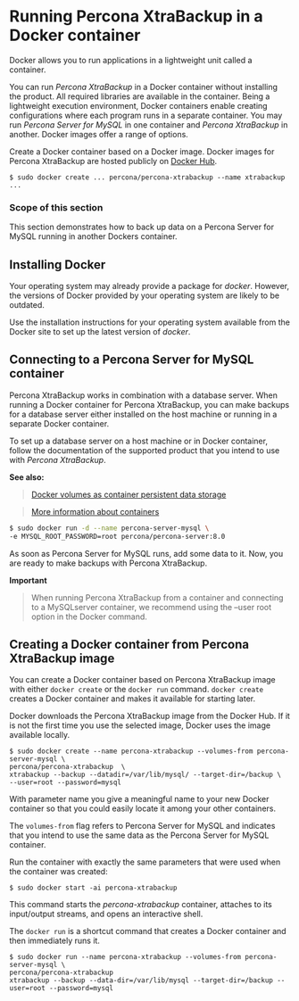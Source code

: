 # Running Percona XtraBackup in a Docker container

Docker allows you to run applications in a lightweight unit called a
container.

You can run *Percona XtraBackup* in a Docker container without installing
the product. All required libraries are available in
the container. Being a lightweight execution environment, Docker containers
enable creating
configurations where each program runs in a separate container. You may run
*Percona Server for MySQL* in one container and *Percona XtraBackup* in
another. Docker images offer a range of options.

Create a Docker container based on a Docker image. Docker images for
Percona XtraBackup
are hosted publicly on [Docker Hub](https://hub.docker.com/r/percona/percona-xtrabackup).

```
$ sudo docker create ... percona/percona-xtrabackup --name xtrabackup ...
```

### Scope of this section

This section demonstrates how to back up data
on a Percona Server for MySQL running in another Dockers container.

## Installing Docker

Your operating system may already provide a package for *docker*. However,
the versions of Docker provided by your operating system are likely to be
outdated.

Use the installation instructions for your operating system available from
the
Docker site to set up the latest version of *docker*.

## Connecting to a Percona Server for MySQL container

Percona XtraBackup works in combination with a database server. When
running a Docker container for Percona XtraBackup, you can make
backups for a database server either installed on the host machine or
running
in a separate Docker container.

To set up a database server on a host machine or in Docker
container, follow the documentation of the supported product that you
intend to use with *Percona XtraBackup*.




**See also:**

> <a href="https://docs.docker.com/storage/volumes/">Docker volumes as 
> container persistent data storage</a>

> <a href="https://docs.docker.com/config/containers/start-containers-automatically">More 
> information about containers</a>

``` sh
$ sudo docker run -d --name percona-server-mysql \
-e MYSQL_ROOT_PASSWORD=root percona/percona-server:8.0
```

As soon as Percona Server for MySQL runs, add some data to it. Now, you are
ready to make backups with Percona XtraBackup.

**Important**

> When running Percona XtraBackup from a container and connecting to a 
> MySQLserver container, we recommend using the –user root option in the 
> Docker command.

## Creating a Docker container from Percona XtraBackup image

You can create a Docker container based on Percona XtraBackup image with
either `docker create` or the `docker run` command. `docker create`
creates a Docker container and makes it available for starting later.

Docker downloads the Percona XtraBackup image from the Docker Hub. If it
is not the first time you use the selected image, Docker uses the image
available locally.

```
$ sudo docker create --name percona-xtrabackup --volumes-from percona-server-mysql \
percona/percona-xtrabackup  \
xtrabackup --backup --datadir=/var/lib/mysql/ --target-dir=/backup \
--user=root --password=mysql
```

With parameter name you give a meaningful name to your new Docker container
so
that you could easily locate it among your other containers.

The `volumes-from` flag refers to Percona Server for MySQL and indicates
that you
intend to use the same data as the Percona Server for MySQL container.

Run the container with exactly the same parameters that were used when the
container was created:

```
$ sudo docker start -ai percona-xtrabackup
```

This command starts the *percona-xtrabackup* container, attaches to its
input/output streams, and opens an interactive shell.

The `docker run` is a shortcut command that creates a Docker container and
then immediately runs it.

```
$ sudo docker run --name percona-xtrabackup --volumes-from percona-server-mysql \
percona/percona-xtrabackup
xtrabackup --backup --data-dir=/var/lib/mysql --target-dir=/backup --user=root --password=mysql
```

<!-- Company names (e.g. Percona, Oracle), product names (e.g. MySQL, Ubuntu) -->
<!-- Commands formatted with *command* role -->
<!-- Parameters, options, and configuration variables -->
